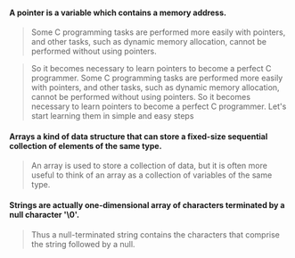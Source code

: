 #### A pointer is a variable which contains a memory address.
> Some C programming tasks are performed more easily with pointers, and other tasks, such as dynamic memory allocation, cannot be performed without using pointers.

> So it becomes necessary to learn pointers to become a perfect C programmer.
Some C programming tasks are performed more easily with pointers, and other tasks, such as dynamic memory allocation, cannot be performed without using pointers. So it becomes necessary to learn pointers to become a perfect C programmer. Let's start learning them in simple and easy steps

#### Arrays a kind of data structure that can store a fixed-size sequential collection of elements of the same type.
> An array is used to store a collection of data, but it is often more useful to think of an array as a collection of variables of the same type.

#### Strings are actually one-dimensional array of characters terminated by a null character '\0'. 
> Thus a null-terminated string contains the characters that comprise the string followed by a null.